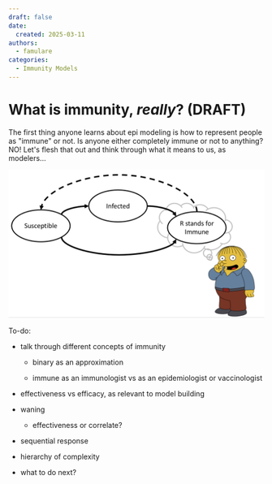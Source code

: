 ```yaml
---
draft: false
date: 
  created: 2025-03-11
authors:
  - famulare
categories:
  - Immunity Models
---
```


# What is immunity, *really*? (DRAFT)

The first thing anyone learns about epi modeling is how to represent people as "immune" or not. Is anyone either completely immune or not to anything? NO! Let's flesh that out and think through what it means to us, as modelers...

![SIRS_Ralph.png](what-is-immunity-really_files/SIRS-Ralph.png)

<!-- more -->

To-do:

-   talk through different concepts of immunity

    -   binary as an approximation

    -   immune as an immunologist vs as an epidemiologist or vaccinologist

-   effectiveness vs efficacy, as relevant to model building

-   waning

    -   effectiveness or correlate?

-   sequential response

-   hierarchy of complexity

-   what to do next?
